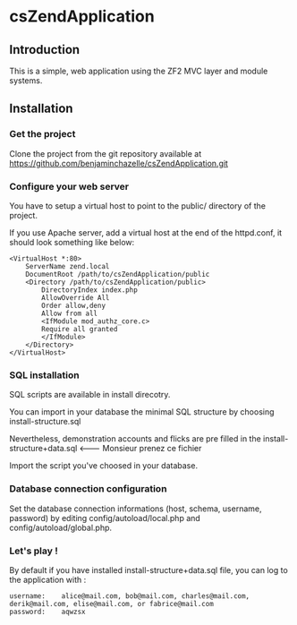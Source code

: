 csZendApplication
=================

Introduction
------------

This is a simple, web application using the ZF2 MVC layer and module systems. 

Installation
------------

### Get the project

Clone the project from the git repository available at https://github.com/benjaminchazelle/csZendApplication.git

### Configure your web server

You have to setup a virtual host to point to the public/ directory of the project.

If you use Apache server, add a virtual host at the end of the httpd.conf, it should look something like below:

    <VirtualHost *:80>
        ServerName zend.local
        DocumentRoot /path/to/csZendApplication/public
        <Directory /path/to/csZendApplication/public>
            DirectoryIndex index.php
            AllowOverride All
            Order allow,deny
            Allow from all
            <IfModule mod_authz_core.c>
            Require all granted
            </IfModule>
        </Directory>
    </VirtualHost>


### SQL installation

SQL scripts are available in install direcotry.

You can import in your database the minimal SQL structure by choosing install-structure.sql

Nevertheless, demonstration accounts and flicks are pre filled in the install-structure+data.sql     <--- Monsieur prenez ce fichier

Import the script you've choosed in your database.

### Database connection configuration

Set the database connection informations (host, schema, username, password) by editing config/autoload/local.php and config/autoload/global.php.


### Let's play !

By default if you have installed install-structure+data.sql file, you can log to the application with :

    username:    alice@mail.com, bob@mail.com, charles@mail.com, derik@mail.com, elise@mail.com, or fabrice@mail.com
    password:    aqwzsx
	